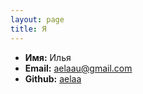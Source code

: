 ```yaml
---
layout: page
title: Я
---
```


 * **Имя:** Илья
 * **Email:** [aelaau@gmail.com](mailto:aelaau@gmail.com)
 * **Github:** [aelaa](https://github.com/aelaa)
